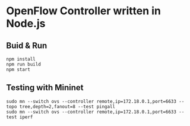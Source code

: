 OpenFlow Controller written in Node.js
======================================

Buid & Run
----------

    npm install
    npm run build
    npm start


Testing with Mininet
--------------------

    sudo mn --switch ovs --controller remote,ip=172.18.0.1,port=6633 --topo tree,depth=2,fanout=8 --test pingall
    sudo mn --switch ovs --controller remote,ip=172.18.0.1,port=6633 --test iperf
